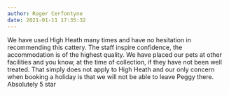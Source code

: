```yaml
---
author: Roger Cerfontyne
date: 2021-01-11 17:35:32
---
```

We have used High Heath many times and have no hesitation in recommending this cattery. The staff inspire confidence, the accommodation is of the highest quality. We have placed our pets at other facilities and you know, at the time of collection, if they have not been well treated. That simply does not apply to High Heath and our only concern when booking a holiday is that we will not be able to leave Peggy there. Absolutely 5 star
